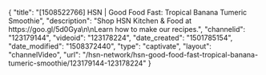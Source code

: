 {
    "title": "[1508522766] HSN | Good Food Fast: Tropical Banana Tumeric Smoothie",
    "description": "Shop HSN Kitchen & Food at https:\/\/goo.gl\/5d0Gya\n\nLearn how to make our recipes.",
    "channelid": "123179144",
    "videoid": "123178224",
    "date_created": "1501785154",
    "date_modified": "1508372440",
    "type": "captivate",
    "layout": "channelVideo",
    "url": "\/hsn-network\/hsn-good-food-fast-tropical-banana-tumeric-smoothie\/123179144-123178224"
}